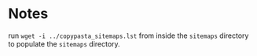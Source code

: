 # Notes

run `wget -i ../copypasta_sitemaps.lst` from inside the `sitemaps` directory to populate the `sitemaps` directory.
